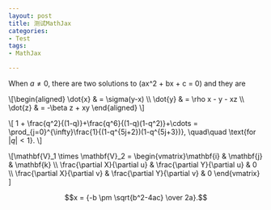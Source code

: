 ```yaml
---
layout: post
title: 测试MathJax
categories:
- Test
tags:
- MathJax

---
```


When $a \ne 0$, there are two solutions to \(ax^2 + bx + c = 0\) and they are
\\[\begin{aligned} \dot{x} & = \sigma(y-x) \\\ \dot{y} & = \rho x - y - xz \\\ \dot{z} & = -\beta z + xy \end{aligned} \\]

\\[ 1 + \frac{q^2}{(1-q)}+\frac{q^6}{(1-q)(1-q^2)}+\cdots = \prod_{j=0}^{\infty}\frac{1}{(1-q^{5j+2})(1-q^{5j+3})}, \quad\quad \text{for $|q|<1$}. \\]


\\[\mathbf{V}_1 \times \mathbf{V}_2 =  \begin{vmatrix}\mathbf{i} &amp; \mathbf{j} &amp; \mathbf{k} \\\ \frac{\partial X}{\partial u} &amp;  \frac{\partial Y}{\partial u} &amp; 0 \\\ \frac{\partial X}{\partial v} &amp;  \frac{\partial Y}{\partial v} &amp; 0 \end{vmatrix}  \]$$x = {-b \pm \sqrt{b^2-4ac} \over 2a}.$$